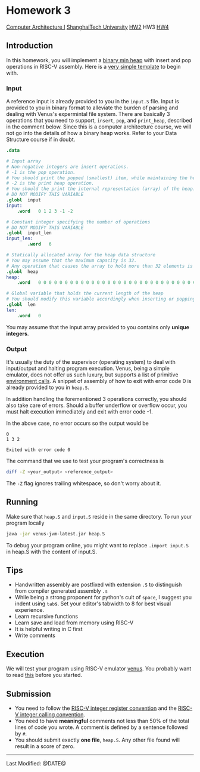 # Homework 3

[Computer Architecture I](../../) [ShanghaiTech University](http://www.shanghaitech.edu.cn/)
[HW2](../2/) HW3 [HW4](../4/)

## Introduction
In this homework, you will implement a [binary min heap](https://en.wikipedia.org/wiki/Binary_heap) with insert and pop operations in RISC-V assembly. Here is a [very simple template](./template.tar) to begin with.

### Input
A reference input is already provided to you in the `input.S` file. Input is provided to you in binary format to alleviate the burden of parsing and dealing with Venus's expermintal file system. There are basically 3 operations that you need to support, `insert`, `pop`, and `print_heap`, described in the comment below. Since this is a computer architecture course, we will not go into the details of how a binary heap works. Refer to your Data Structure course if in doubt.
```S
.data

# Input array
# Non-negative integers are insert operations.
# -1 is the pop operation.
# You should print the popped (smallest) item, while maintaining the heap property.
# -2 is the print heap operation.
# You should the print the internal representation (array) of the heap.
# DO NOT MODIFY THIS VARIABLE
.globl	input
input:
	.word	0 1 2 3 -1 -2

# Constant integer specifying the number of operations
# DO NOT MODIFY THIS VARIABLE
.globl  input_len
input_len:
        .word   6

# Statically allocated array for the heap data structure
# You may assume that the maximum capacity is 32.
# Any operation that causes the array to hold more than 32 elements is an overflow.
.globl	heap
heap:
	.word	0 0 0 0 0 0 0 0 0 0 0 0 0 0 0 0 0 0 0 0 0 0 0 0 0 0 0 0 0 0 0 0

# Global variable that holds the current length of the heap
# You should modify this variable accordingly when inserting or popping elements.
.globl	len
len:
	.word	0
```

You may assume that the input array provided to you contains only **unique integers**.

### Output

It's usually the duty of the supervisor (operating system) to deal with input/output and halting program execution. Venus, being a simple emulator, does not offer us such luxury, but supports a list of primitive [environment calls](https://github.com/ThaumicMekanism/venus/wiki/Environmental-Calls). A snippet of assembly of how to exit with error code 0 is already provided to you in `heap.S`.

In addition handling the forementioned 3 operations correctly, you should also take care of errors. Should a buffer underflow or overflow occur, you must halt execution immediately and exit with error code -1.

In the above case, no error occurs so the output would be
```
0
1 3 2

Exited with error code 0

```

The command that we use to test your program's correctness is
```sh
diff -Z <your_output> <reference_output>
```
The `-Z` flag ignores trailing whitespace, so don't worry about it.

## Running
Make sure that `heap.S` and `input.S` reside in the same directory. To run your program locally
```sh
java -jar venus-jvm-latest.jar heap.S
```

To debug your program online, you might want to replace `.import input.S` in heap.S with the content of input.S.

## Tips

- Handwritten assembly are postfixed with extension `.S` to distinguish from compiler generated assembly `.s`
- While being a strong proponent for python's cult of `space`, I suggest you indent using `tab`s. Set your editor's tabwidth to 8 for best visual experience.
- Learn recursive functions
- Learn save and load from memory using RISC-V
- It is helpful writing in C first
- Write comments

## Execution

We will test your program using RISC-V emulator
[venus](http://autolab.sist.shanghaitech.edu.cn/venus/). You probably want to read
[this](https://github.com/kvakil/venus/wiki) before you started.

## Submission

- You need to follow the [RISC-V integer register convention](https://github.com/riscv/riscv-elf-psabi-doc/blob/master/riscv-elf.md#integer-register-convention-)
  and the [RISC-V integer calling convention](https://github.com/riscv/riscv-elf-psabi-doc/blob/master/riscv-elf.md#-integer-calling-convention).
- You need to have **meaningful** comments not less than 50% of the total lines of code you wrote.
  A comment is defined by a sentence followed by `#`.
- You should submit exactly **one file**, `heap.S`. Any other file found will result in a score of zero.

*****
Last Modified: @DATE@
